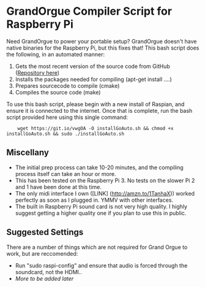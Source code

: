 GrandOrgue Compiler Script for Raspberry Pi
==============

Need GrandOrgue to power your portable setup? GrandOrgue doesn't have native binaries for the Raspberry Pi, but this fixes that! This bash script does the following, in an automated manner:

1. Gets the most recent version of the source code from GitHub ([Repository here](https://github.com/e9925248/grandorgue))
2. Installs the packages needed for compiling (apt-get install ....)
3. Prepares sourcecode to compile (cmake)
4. Compiles the source code (make)

To use this bash script, please begin with a new install of Raspian, and ensure it is connected to the internet. Once that is complete, run the bash script provided here using this single command:
````
    wget https://git.io/vwgOA -O installGoAuto.sh && chmod +x installGoAuto.sh && sudo ./installGoAuto.sh
````
Miscellany
------------
* The initial prep process can take 10-20 minutes, and the compiling process itself can take an hour or more.
* This has been tested on the Raspberry Pi 3. No tests on the slower Pi 2 and 1 have been done at this time.
* The only midi interface I own ([LINK] (http://amzn.to/1TanhaX)) worked perfectly as soon as I plugged in. YMMV with other interfaces.
* The built in Raspberry Pi sound card is not very high quality. I highly suggest getting a higher quality one if you plan to use this in public.


Suggested Settings
-------------

There are a number of things which are not required for Grand Orgue to work, but are reccomended:
* Run "sudo raspi-config" and ensure that audio is forced through the soundcard, not the HDMI..
* _More to be added later_

